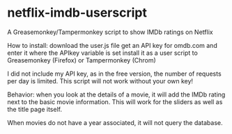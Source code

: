 # netflix-imdb-userscript
A Greasemonkey/Tampermonkey script to show IMDb ratings on Netflix

How to install:
download the user.js file
get an API key for omdb.com and enter it where the APIkey variable is set
install it as a user script to Greasemonkey (Firefox) or Tampermonkey (Chrom)

I did not include my API key, as in the free version, the number of requests per day is limited.
This script will not work without your own key!

Behavior: when you look at the details of a movie, it will add the IMDb rating next to the basic movie information.
This will work for the sliders as well as the title page itself.

When movies do not have a year associated, it will not query the database.

